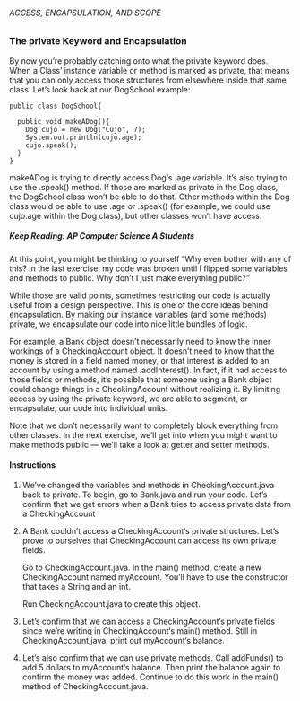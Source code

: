 ###### ACCESS, ENCAPSULATION, AND SCOPE

### The private Keyword and Encapsulation

By now you’re probably catching onto what the private keyword does. When a Class’ instance variable or method is marked as private, that means that you can only access those structures from elsewhere inside that same class. Let’s look back at our DogSchool example:
```
public class DogSchool{
 
  public void makeADog(){
    Dog cujo = new Dog("Cujo", 7);
    System.out.println(cujo.age);
    cujo.speak();
  }
}
```
makeADog is trying to directly access Dog‘s .age variable. It’s also trying to use the .speak() method. If those are marked as private in the Dog class, the DogSchool class won’t be able to do that. Other methods within the Dog class would be able to use .age or .speak() (for example, we could use cujo.age within the Dog class), but other classes won’t have access.

##### Keep Reading: AP Computer Science A Students

At this point, you might be thinking to yourself “Why even bother with any of this? In the last exercise, my code was broken until I flipped some variables and methods to public. Why don’t I just make everything public?”

While those are valid points, sometimes restricting our code is actually useful from a design perspective. This is one of the core ideas behind encapsulation. By making our instance variables (and some methods) private, we encapsulate our code into nice little bundles of logic.

For example, a Bank object doesn’t necessarily need to know the inner workings of a CheckingAccount object. It doesn’t need to know that the money is stored in a field named money, or that interest is added to an account by using a method named .addInterest(). In fact, if it had access to those fields or methods, it’s possible that someone using a Bank object could change things in a CheckingAccount without realizing it. By limiting access by using the private keyword, we are able to segment, or encapsulate, our code into individual units.

Note that we don’t necessarily want to completely block everything from other classes. In the next exercise, we’ll get into when you might want to make methods public — we’ll take a look at getter and setter methods.

#### Instructions

1. We’ve changed the variables and methods in CheckingAccount.java back to private. To begin, go to Bank.java and run your code. Let’s confirm that we get errors when a Bank tries to access private data from a CheckingAccount

2. A Bank couldn’t access a CheckingAccount‘s private structures. Let’s prove to ourselves that CheckingAccount can access its own private fields.

    Go to CheckingAccount.java. In the main() method, create a new CheckingAccount named myAccount. You’ll have to use the constructor that takes a String and an int.

    Run CheckingAccount.java to create this object.

3. Let’s confirm that we can access a CheckingAccount‘s private fields since we’re writing in CheckingAccount‘s main() method. Still in CheckingAccount.java, print out myAccount‘s balance.

4. Let’s also confirm that we can use private methods. Call addFunds() to add 5 dollars to myAccount‘s balance. Then print the balance again to confirm the money was added. Continue to do this work in the main() method of CheckingAccount.java.